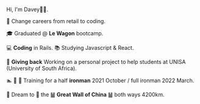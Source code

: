 Hi, I'm Davey👋🏻.

🛒  Change careers from retail to coding.

🎓  Graduated @ **Le Wagon** bootcamp.

💻  **Coding** in Rails.  📚 Studying Javascript & React.

🌱  **Giving back** Working on a personal project to help students at UNISA (University of South Africa).

🏊 🏃 🚴  Training for a half **ironman** 2021 October / full ironman 2022 March.

 🎯  Dream to 🏃 the ䷡ **Great Wall of China** ䷡ both ways 4200km.
